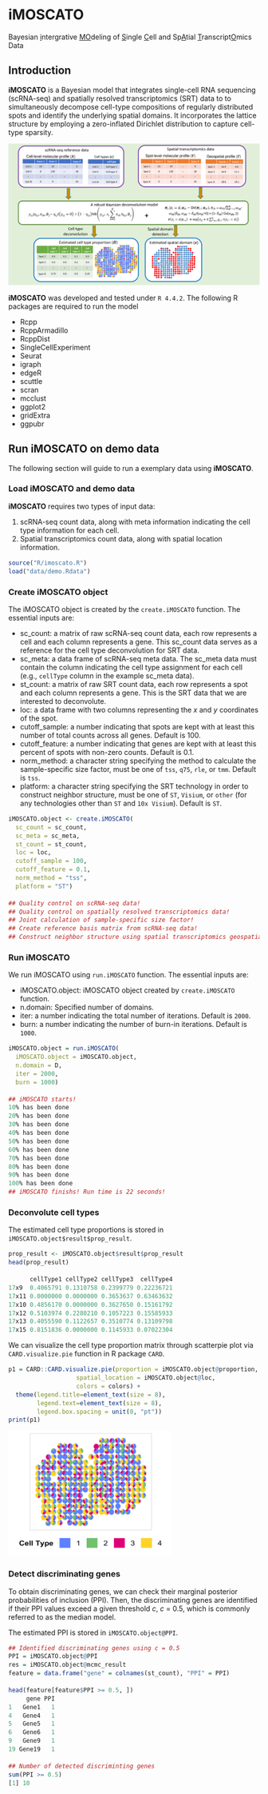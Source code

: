 # iMOSCATO

Bayesian <ins>i</ins>ntergrative <ins>M</ins><ins>O</ins>deling of <ins>S</ins>ingle <ins>C</ins>ell and Sp<ins>A</ins>tial <ins>T</ins>ranscript<ins>O</ins>mics Data

## Introduction

**iMOSCATO** is a Bayesian model that integrates single-cell RNA sequencing (scRNA-seq) and spatially resolved transcriptomics (SRT) data to to simultaneously decompose cell-type compositions of regularly distributed spots and identify the underlying spatial domains. It incorporates the lattice structure by employing a zero-inflated Dirichlet distribution to capture cell-type sparsity.

![iMOSCATO](figure/imoscato_workflow.png)

**iMOSCATO** was developed and tested under `R 4.4.2`. The following R packages are required to run the model

- Rcpp
- RcppArmadillo
- RcppDist
- SingleCellExperiment
- Seurat
- igraph
- edgeR
- scuttle
- scran
- mcclust
- ggplot2
- gridExtra
- ggpubr

## Run iMOSCATO on demo data

The following section will guide to run a exemplary data using **iMOSCATO**.

### Load iMOSCATO and demo data
**iMOSCATO** requires two types of input data:

1. scRNA-seq count data, along with meta information indicating the cell type information for each cell.
2. Spatial transcriptomics count data, along with spatial location information.
   
```r
source("R/imoscato.R")
load("data/demo.Rdata")
```

### Create iMOSCATO object
The iMOSCATO object is created by the `create.iMOSCATO` function. The essential inputs are:

- sc_count: a matrix of raw scRNA-seq count data, each row represents a cell and each column represents a gene. This sc_count data serves as a reference for the cell type deconvolution for SRT data.
- sc_meta: a data frame of scRNA-seq meta data. The sc_meta data must contain the column indicating the cell type assignment for each cell (e.g., `cellType` column in the example sc_meta data).
- st_count: a matrix of raw SRT count data, each row represents a spot and each column represents a gene. This is the SRT data that we are interested to deconvolute.
- loc: a data frame with two columns representing the $x$ and $y$ coordinates of the spot.
- cutoff_sample: a number indicating that spots are kept with at least this number of total counts across all genes. Default is 100.
- cutoff_feature: a number indicating that genes are kept with at least this percent of spots with non-zero counts. Default is 0.1.
- norm_method: a character string specifying the method to calculate the sample-specific size factor, must be one of `tss`, `q75`, `rle`, or `tmm`. Default is `tss`.
- platform: a character string specifying the SRT technology in order to construct neighbor structure, must be one of `ST`, `Visium`, or `other` (for any technologies other than `ST` and `10x Visium`). Default is `ST`.


```r
iMOSCATO.object <- create.iMOSCATO(
  sc_count = sc_count, 
  sc_meta = sc_meta, 
  st_count = st_count, 
  loc = loc,
  cutoff_sample = 100, 
  cutoff_feature = 0.1,
  norm_method = "tss", 
  platform = "ST")

## Quality control on scRNA-seq data! 
## Quality control on spatially resolved transcriptomics data! 
## Joint calculation of sample-specific size factor! 
## Create reference basis matrix from scRNA-seq data! 
## Construct neighbor structure using spatial transcriptomics geospatial profile! 
```

### Run iMOSCATO
We run iMOSCATO using `run.iMOSCATO` function. The essential inputs are:

- iMOSCATO.object: iMOSCATO object created by `create.iMOSCATO` function.
- n.domain: Specified number of domains.
- iter: a number indicating the total number of iterations. Default is `2000`.
- burn: a number indicating the number of burn-in iterations. Default is `1000`.

```r
iMOSCATO.object = run.iMOSCATO(
  iMOSCATO.object = iMOSCATO.object, 
  n.domain = D, 
  iter = 2000,
  burn = 1000)

## iMOSCATO starts! 
10% has been done
20% has been done
30% has been done
40% has been done
50% has been done
60% has been done
70% has been done
80% has been done
90% has been done
100% has been done
## iMOSCATO finishs! Run time is 22 seconds!
```

### Deconvolute cell types
The estimated cell type proportions is stored in `iMOSCATO.object$result$prop_result`.

```r
prop_result <- iMOSCATO.object$result$prop_result
head(prop_result)

      cellType1 cellType2 cellType3  cellType4
17x9  0.4065791 0.1310758 0.2399779 0.22236721
17x11 0.0000000 0.0000000 0.3653637 0.63463632
17x10 0.4856170 0.0000000 0.3627650 0.15161792
17x12 0.5103974 0.2280210 0.1057223 0.15585933
17x13 0.4055590 0.1122657 0.3510774 0.13109798
17x15 0.8151836 0.0000000 0.1145933 0.07022304
```
We can visualize the cell type proportion matrix through scatterpie plot via `CARD.visualize.pie` function in R package `CARD`.
```r
p1 = CARD::CARD.visualize.pie(proportion = iMOSCATO.object@proportion, 
                   spatial_location = iMOSCATO.object@loc, 
                   colors = colors) +
  theme(legend.title=element_text(size = 8),
        legend.text=element_text(size = 8),
        legend.box.spacing = unit(0, "pt"))
print(p1)
```
<img src="figure/imoscato_prop.png" alt="prop" width="325" height="250">

### Detect discriminating genes
To obtain discriminating genes, we can check their marginal posterior probabilities of inclusion (PPI). Then, the discriminating genes are identified
if their PPI values exceed a given threshold $c$, $c$ = 0.5, which is commonly referred to as the median model.

The estimated PPI is stored in `iMOSCATO.object@PPI`.

```r
## Identified discriminating genes using c = 0.5
PPI = iMOSCATO.object@PPI
res = iMOSCATO.object@mcmc_result
feature = data.frame("gene" = colnames(st_count), "PPI" = PPI)

head(feature[feature$PPI >= 0.5, ])
     gene PPI
1   Gene1   1
4   Gene4   1
5   Gene5   1
6   Gene6   1
9   Gene9   1
19 Gene19   1

## Number of detected discriminting genes
sum(PPI >= 0.5)
[1] 10
```
